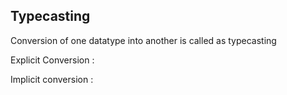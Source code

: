 <h2>Typecasting</h2>
Conversion of one datatype into another is called as typecasting
<p>
  Explicit Conversion : <p>
  Implicit conversion : <p>
</p>
